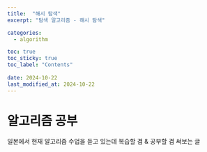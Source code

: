 ```yaml
---
title:  "해시 탐색"
excerpt: "탐색 알고리즘 - 해시 탐색"

categories:
  - algorithm

toc: true
toc_sticky: true
toc_label: "Contents"
 
date: 2024-10-22
last_modified_at: 2024-10-22
---
```


# 알고리즘 공부

일본에서 현재 알고리즘 수업을 듣고 있는데
복습할 겸 & 공부할 겸 써보는 글